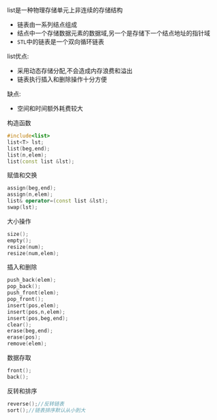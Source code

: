 list是一种物理存储单元上非连续的存储结构

* 链表由一系列结点组成
* 结点中一个存储数据元素的数据域,另一个是存储下一个结点地址的指针域
* `STL`中的链表是一个双向循环链表

list优点:

* 采用动态存储分配,不会造成内存浪费和溢出
* 链表执行插入和删除操作十分方便

缺点:

* 空间和时间额外耗费较大

构造函数

```cpp
#include<list>
list<T> lst;
list(beg,end);
list(n,elem);
list(const list &lst);
```

赋值和交换

```cpp
assign(beg,end);
assign(n,elem);
list& operator=(const list &lst);
swap(lst);
```

大小操作

```cpp
size();
empty();
resize(num);
resize(num,elem);
```

插入和删除

```cpp
push_back(elem);
pop_back();
push_front(elem);
pop_front();
insert(pos,elem);
insert(pos,n,elem);
insert(pos,beg,end);
clear();
erase(beg,end);
erase(pos);
remove(elem);
```

数据存取

```cpp
front();
back();
```

反转和排序

```cpp
reverse();//反转链表
sort();//链表排序默认从小到大
```

